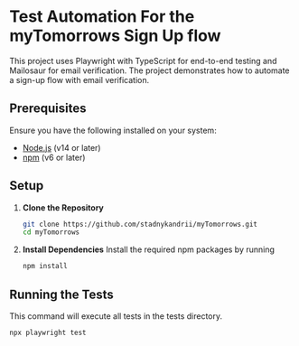 # Test Automation For the myTomorrows Sign Up flow

This project uses Playwright with TypeScript for end-to-end testing and Mailosaur for email verification. The project demonstrates how to automate a sign-up flow with email verification.

## Prerequisites

Ensure you have the following installed on your system:

- [Node.js](https://nodejs.org/) (v14 or later)
- [npm](https://www.npmjs.com/) (v6 or later)

## Setup

1. **Clone the Repository**

   ```sh
   git clone https://github.com/stadnykandrii/myTomorrows.git
   cd myTomorrows
2. **Install Dependencies**
   Install the required npm packages by running

   ```sh
   npm install

## Running the Tests

This command will execute all tests in the tests directory.

   ```sh
   npx playwright test
